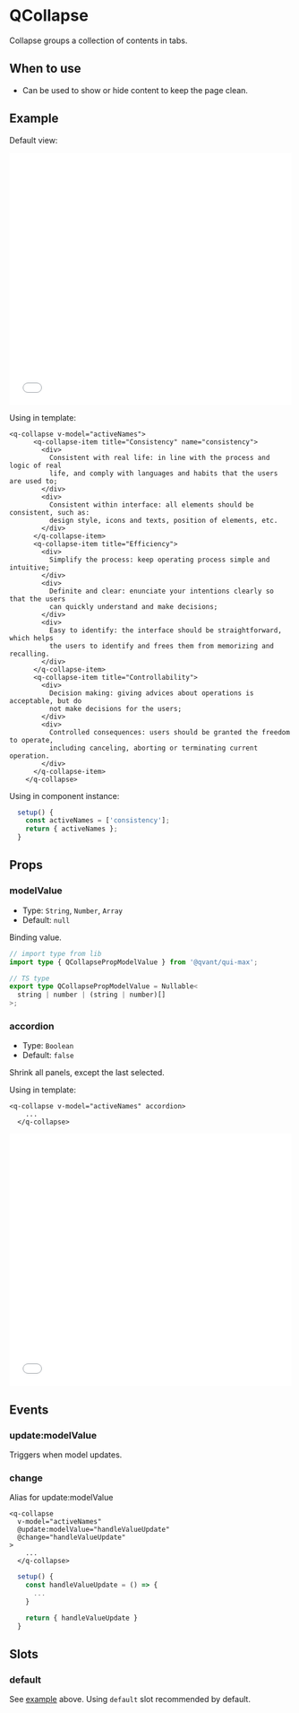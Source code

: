 # QCollapse

Collapse groups a collection of contents in tabs.

## When to use

- Can be used to show or hide content to keep the page clean.

## Example

Default view:

<iframe height="450" style="width: 100%;" scrolling="no" frameborder="no" src="/qui-max/QCollapse/main.html"></iframe>

Using in template:

```vue
<q-collapse v-model="activeNames">
      <q-collapse-item title="Consistency" name="consistency">
        <div>
          Consistent with real life: in line with the process and logic of real
          life, and comply with languages and habits that the users are used to;
        </div>
        <div>
          Consistent within interface: all elements should be consistent, such as:
          design style, icons and texts, position of elements, etc.
        </div>
      </q-collapse-item>
      <q-collapse-item title="Efficiency">
        <div>
          Simplify the process: keep operating process simple and intuitive;
        </div>
        <div>
          Definite and clear: enunciate your intentions clearly so that the users
          can quickly understand and make decisions;
        </div>
        <div>
          Easy to identify: the interface should be straightforward, which helps
          the users to identify and frees them from memorizing and recalling.
        </div>
      </q-collapse-item>
      <q-collapse-item title="Controllability">
        <div>
          Decision making: giving advices about operations is acceptable, but do
          not make decisions for the users;
        </div>
        <div>
          Controlled consequences: users should be granted the freedom to operate,
          including canceling, aborting or terminating current operation.
        </div>
      </q-collapse-item>
    </q-collapse>
```

Using in component instance:

```js
  setup() {
    const activeNames = ['consistency'];
    return { activeNames };
  }
```

## Props

### modelValue

- Type: `String`, `Number`, `Array`
- Default: `null`

Binding value.

```ts
// import type from lib
import type { QCollapsePropModelValue } from '@qvant/qui-max';

// TS type
export type QCollapsePropModelValue = Nullable<
  string | number | (string | number)[]
>;
```

### accordion

- Type: `Boolean`
- Default: `false`

Shrink all panels, except the last selected.

Using in template:

```vue
<q-collapse v-model="activeNames" accordion>
    ...
  </q-collapse>
```

<iframe height="450" style="width: 100%;" scrolling="no" frameborder="no" src="/qui-max/QCollapse/accordion.html"></iframe>

## Events

### update:modelValue

Triggers when model updates.

### change

Alias for update:modelValue

```vue
<q-collapse
  v-model="activeNames"
  @update:modelValue="handleValueUpdate"
  @change="handleValueUpdate"
>
    ...
  </q-collapse>
```

```js
  setup() {
    const handleValueUpdate = () => {
      ...
    }

    return { handleValueUpdate }
  }
```

## Slots

### default

See [example](./QCollapse/#example) above. Using `default` slot recommended by default.
